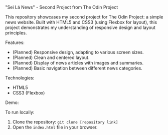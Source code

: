 "Sei Lá News" - Second Project from The Odin Project

This repository showcases my second project for The Odin Project: a simple news website. Built with HTML5 and CSS3 (using Flexbox for layout), this project demonstrates my understanding of responsive design and layout principles.

Features:

*   (Planned) Responsive design, adapting to various screen sizes.
*   (Planned) Clean and centered layout.
*   (Planned) Display of news articles with images and summaries.
*   (Planned) Basic navigation between different news categories.

Technologies:

*   HTML5
*   CSS3 (Flexbox)

Demo:

To run locally:

1.  Clone the repository: `git clone [repository link]`
2.  Open the `index.html` file in your browser.
